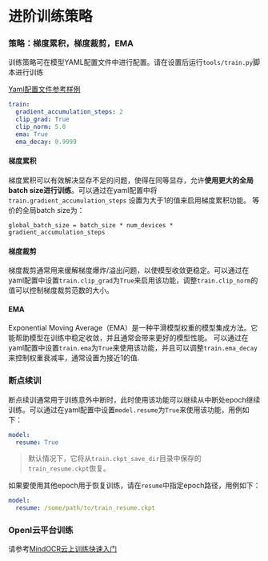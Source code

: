 # 进阶训练策略

### 策略：梯度累积，梯度裁剪，EMA

训练策略可在模型YAML配置文件中进行配置。请在设置后运行`tools/train.py`脚本进行训练

[Yaml配置文件参考样例](../../../configs/rec/crnn/crnn_icdar15.yaml)

```yaml
train:
  gradient_accumulation_steps: 2
  clip_grad: True
  clip_norm: 5.0
  ema: True
  ema_decay: 0.9999
```

#### 梯度累积

梯度累积可以有效解决显存不足的问题，使得在同等显存，允许**使用更大的全局batch size进行训练**。可以通过在yaml配置中将`train.gradient_accumulation_steps` 设置为大于1的值来启用梯度累积功能。
等价的全局batch size为：

`global_batch_size = batch_size * num_devices * gradient_accumulation_steps`

#### 梯度裁剪

梯度裁剪通常用来缓解梯度爆炸/溢出问题，以使模型收敛更稳定。可以通过在yaml配置中设置`train.clip_grad`为`True`来启用该功能，调整`train.clip_norm`的值可以控制梯度裁剪范数的大小。


#### EMA

Exponential Moving Average（EMA）是一种平滑模型权重的模型集成方法。它能帮助模型在训练中稳定收敛，并且通常会带来更好的模型性能。
可以通过在yaml配置中设置`train.ema`为`True`来使用该功能，并且可以调整`train.ema_decay`来控制权重衰减率，通常设置为接近1的值.


### 断点续训

断点续训通常用于训练意外中断时，此时使用该功能可以继续从中断处epoch继续训练。可以通过在yaml配置中设置`model.resume`为`True`来使用该功能，用例如下：

```yaml
model:
  resume: True
```
>
>默认情况下，它将从`train.ckpt_save_dir`目录中保存的`train_resume.ckpt`恢复。

如果要使用其他epoch用于恢复训练，请在`resume`中指定epoch路径，用例如下：

```yaml
model:
  resume: /some/path/to/train_resume.ckpt
```

### OpenI云平台训练

请参考[MindOCR云上训练快速入门](../../cn/tutorials/training_on_openi.md)
